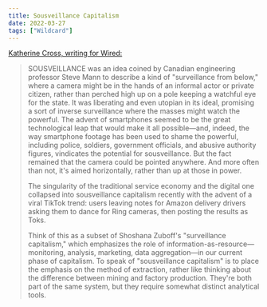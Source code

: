 ```yaml
---
title: Sousveillance Capitalism
date: 2022-03-27
tags: ["Wildcard"]
---
```


[Katherine Cross, writing for Wired:](https://www.wired.com/story/labor-surveillance-internet-culture/)

> SOUSVEILLANCE was an idea coined by Canadian engineering professor Steve Mann to describe a kind of "surveillance from below," where a camera might be in the hands of an informal actor or private citizen, rather than perched high up on a pole keeping a watchful eye for the state. It was liberating and even utopian in its ideal, promising a sort of inverse surveillance where the masses might watch the powerful. The advent of smartphones seemed to be the great technological leap that would make it all possible—and, indeed, the way smartphone footage has been used to shame the powerful, including police, soldiers, government officials, and abusive authority figures, vindicates the potential for sousveillance. But the fact remained that the camera could be pointed anywhere. And more often than not, it's aimed horizontally, rather than up at those in power.
>
> The singularity of the traditional service economy and the digital one collapsed into sousveillance capitalism recently with the advent of a viral TikTok trend: users leaving notes for Amazon delivery drivers asking them to dance for Ring cameras, then posting the results as Toks.
>
> Think of this as a subset of Shoshana Zuboff's "surveillance capitalism," which emphasizes the role of information-as-resource—monitoring, analysis, marketing, data aggregation—in our current phase of capitalism. To speak of "sousveillance capitalism" is to place the emphasis on the method of extraction, rather like thinking about the difference between mining and factory production. They're both part of the same system, but they require somewhat distinct analytical tools.
